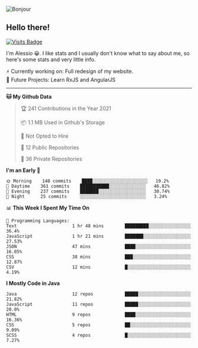 ![Bonjour](https://i.redd.it/ayih4qogh2a51.png)

## Hello there!
[![Visits Badge](https://badges.pufler.dev/visits/PandaSekh/PandaSekh)](https://alessiofranceschi.me)

I'm Alessio 😀. I like stats and I usually don't know what to say about me, so here's some stats and very little info.

⚡ Currently working on: Full redesign of my website.  
🤔 Future Projects: Learn RxJS and AngularJS

---

<!--START_SECTION:waka-->
**🐱 My Github Data** 

> 🏆 241 Contributions in the Year 2021
 > 
> 📦 1.1 MB Used in Github's Storage 
 > 
> 🚫 Not Opted to Hire
 > 
> 📜 12 Public Repositories 
 > 
> 🔑 36 Private Repositories  
 > 
**I'm an Early 🐤** 

```text
🌞 Morning    148 commits    ████░░░░░░░░░░░░░░░░░░░░░   19.2% 
🌆 Daytime    361 commits    ███████████░░░░░░░░░░░░░░   46.82% 
🌃 Evening    237 commits    ███████░░░░░░░░░░░░░░░░░░   30.74% 
🌙 Night      25 commits     ░░░░░░░░░░░░░░░░░░░░░░░░░   3.24%

```


📊 **This Week I Spent My Time On** 

```text
💬 Programming Languages: 
Text                     1 hr 48 mins        █████████░░░░░░░░░░░░░░░░   36.4% 
JavaScript               1 hr 21 mins        ███████░░░░░░░░░░░░░░░░░░   27.53% 
JSON                     47 mins             ████░░░░░░░░░░░░░░░░░░░░░   16.05% 
CSS                      38 mins             ███░░░░░░░░░░░░░░░░░░░░░░   12.87% 
CSV                      12 mins             █░░░░░░░░░░░░░░░░░░░░░░░░   4.19%

```

**I Mostly Code in Java** 

```text
Java                     12 repos            █████░░░░░░░░░░░░░░░░░░░░   21.82% 
JavaScript               11 repos            █████░░░░░░░░░░░░░░░░░░░░   20.0% 
HTML                     9 repos             ████░░░░░░░░░░░░░░░░░░░░░   16.36% 
CSS                      5 repos             ██░░░░░░░░░░░░░░░░░░░░░░░   9.09% 
SCSS                     4 repos             █░░░░░░░░░░░░░░░░░░░░░░░░   7.27%

```



<!--END_SECTION:waka-->
